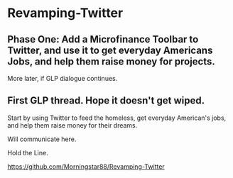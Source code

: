 # Revamping-Twitter

## Phase One: Add a Microfinance Toolbar to Twitter, and use it to get everyday Americans Jobs, and help them raise money for projects.

More later, if GLP dialogue continues. 

## First GLP thread. Hope it doesn't get wiped. 

Start by using Twitter to feed the homeless, get everyday American's jobs, and help them raise money for their dreams.

Will communicate here. 

Hold the Line.

https://github.com/Morningstar88/Revamping-Twitter

